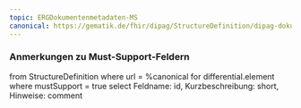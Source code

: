 ```yaml
---
topic: ERGDokumentenmetadaten-MS
canonical: https://gematik.de/fhir/dipag/StructureDefinition/dipag-dokumentenmetadaten
---
```


### Anmerkungen zu Must-Support-Feldern

<fql>
from
	StructureDefinition
where 
    url = %canonical
for differential.element
where mustSupport = true
select
	Feldname: id, Kurzbeschreibung: short, Hinweise: comment
</fql>

